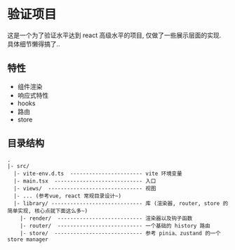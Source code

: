 # 验证项目

这是一个为了验证水平达到 react 高级水平的项目, 仅做了一些展示层面的实现. 具体细节懒得搞了..

## 特性

- 组件渲染
- 响应式特性
- hooks
- 路由
- store

## 目录结构

```
.
|- src/
  |- vite-env.d.ts  ----------------------- vite 环境变量
  |- main.tsx  ---------------------------- 入口
  |- views/  ------------------------------ 视图
  |- ... (参考vue, react 常规目录设计~)
  |- library/ ----------------------------- 库 (渲染器, router, store 的简单实现, 核心点就下面这么多~)
    |- render/  --------------------------- 渲染器以及钩子函数
    |- router/  --------------------------- 一个基础的 history 路由 
    |- store/  ---------------------------- 参考 pinia、zustand 的一个 store manager
```
